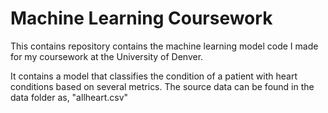 # Machine Learning Coursework

This contains repository contains the machine learning model 
code I made for my coursework at the University of Denver.

It contains a model that classifies the condition of a patient
with heart conditions based on several metrics. The source data
can be found in the data folder as, "allheart.csv"